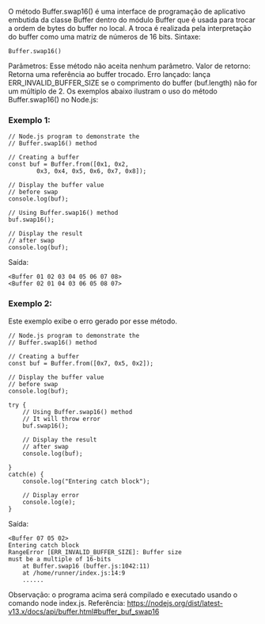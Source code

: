 O método Buffer.swap16() é uma interface de programação de aplicativo embutida da classe Buffer dentro do módulo Buffer que é usada para trocar a ordem de bytes do buffer no local. A troca é realizada pela interpretação do buffer como uma matriz de números de 16 bits. 
Sintaxe:
```
Buffer.swap16()
```

Parâmetros: Esse método não aceita nenhum parâmetro. Valor de retorno: Retorna uma referência ao buffer trocado. Erro lançado: lança ERR_INVALID_BUFFER_SIZE se o comprimento do buffer (buf.length) não for um múltiplo de 2. Os exemplos abaixo ilustram o uso do método Buffer.swap16() no Node.js: 
### Exemplo 1:
```node
// Node.js program to demonstrate the 
// Buffer.swap16() method 
    
// Creating a buffer 
const buf = Buffer.from([0x1, 0x2,
        0x3, 0x4, 0x5, 0x6, 0x7, 0x8]); 

// Display the buffer value
// before swap 
console.log(buf); 

// Using Buffer.swap16() method
buf.swap16();
    
// Display the result 
// after swap
console.log(buf);
```
Saída:
```
<Buffer 01 02 03 04 05 06 07 08>
<Buffer 02 01 04 03 06 05 08 07>
```

### Exemplo 2: 
Este exemplo exibe o erro gerado por esse método.
```node
// Node.js program to demonstrate the 
// Buffer.swap16() method 
    
// Creating a buffer 
const buf = Buffer.from([0x7, 0x5, 0x2]); 

// Display the buffer value
// before swap 
console.log(buf); 

try {
    // Using Buffer.swap16() method
    // It will throw error
    buf.swap16();

    // Display the result 
    // after swap
    console.log(buf);

}
catch(e) {
    console.log("Entering catch block");

    // Display error
    console.log(e);
}
```
Saída:
```
<Buffer 07 05 02>
Entering catch block
RangeError [ERR_INVALID_BUFFER_SIZE]: Buffer size
must be a multiple of 16-bits
    at Buffer.swap16 (buffer.js:1042:11)
    at /home/runner/index.js:14:9
    ......
```

Observação: o programa acima será compilado e executado usando o comando node index.js. Referência: https://nodejs.org/dist/latest-v13.x/docs/api/buffer.html#buffer_buf_swap16


